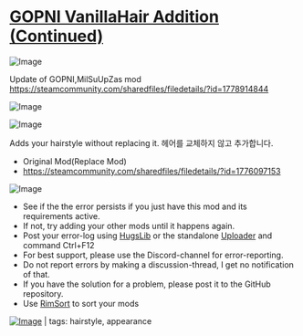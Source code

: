 # [GOPNI VanillaHair Addition (Continued)](https://steamcommunity.com/sharedfiles/filedetails/?id=2352474099)

![Image](https://i.imgur.com/buuPQel.png)

Update of GOPNI,MilSuUpZas mod
https://steamcommunity.com/sharedfiles/filedetails/?id=1778914844

![Image](https://i.imgur.com/pufA0kM.png)
	
![Image](https://i.imgur.com/Z4GOv8H.png)

Adds your hairstyle without replacing it.
 헤어를 교체하지 않고 추가합니다.
 
 - Original Mod(Replace Mod)
 - https://steamcommunity.com/sharedfiles/filedetails/?id=1776097153

![Image](https://i.imgur.com/PwoNOj4.png)



-  See if the the error persists if you just have this mod and its requirements active.
-  If not, try adding your other mods until it happens again.
-  Post your error-log using [HugsLib](https://steamcommunity.com/workshop/filedetails/?id=818773962) or the standalone [Uploader](https://steamcommunity.com/sharedfiles/filedetails/?id=2873415404) and command Ctrl+F12
-  For best support, please use the Discord-channel for error-reporting.
-  Do not report errors by making a discussion-thread, I get no notification of that.
-  If you have the solution for a problem, please post it to the GitHub repository.
-  Use [RimSort](https://github.com/RimSort/RimSort/releases/latest) to sort your mods

 

[![Image](https://img.shields.io/github/v/release/emipa606/GOPNIVanillaHairAddition?label=latest%20version&style=plastic&color=9f1111&labelColor=black)](https://steamcommunity.com/sharedfiles/filedetails/changelog/2352474099) | tags: hairstyle,  appearance
